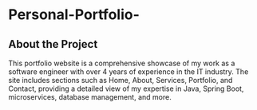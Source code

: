 # Personal-Portfolio-
## About the Project

This portfolio website is a comprehensive showcase of my work as a software engineer with over 4 years of experience in the IT industry. The site includes sections such as Home, About, Services, Portfolio, and Contact, providing a detailed view of my expertise in Java, Spring Boot, microservices, database management, and more.
